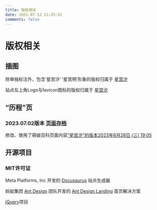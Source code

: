 ```yaml
---
title: 版权相关
date: 2021-07-12 21:25:31
comments: false
---
```

# 版权相关

## 插图
除单独标注外，包含‘星宫汐’ ‘星宫明’形象的版权归属于 [星宫汐](https://page.hosimiyasio.com/outlinks.html?target=https://space.bilibili.com/402417817)

站点左上角Logo与favicon图标的版权归属于 [星宫汐](https://page.hosimiyasio.com/outlinks.html?target=https://space.bilibili.com/402417817)

## “历程”页
### 2023.07.02版本 [页面存档](../archive-page/20230702-timeline)
修改、使用了萌娘百科页面内容[“星宫汐”的版本2023年6月28日 (三) 19:05](https://page.hosimiyasio.com/outlinks.html?target=https://zh.moegirl.org.cn/index.php?title=%E6%98%9F%E5%AE%AB%E6%B1%90&oldid=6924571) 

## 开源项目

### MIT许可证
Meta Platforms, Inc 开发的 [Docusaurus](https://docusaurus.io/zh-CN/) 站点生成器

蚂蚁集团 [Ant Design](https://ant-design.antgroup.com/index-cn) 团队开发的 [Ant Design Landing](https://landing.ant.design/index-cn) 首页解决方案

[jQuery](https://github.com/jquery/jquery)项目